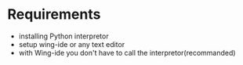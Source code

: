 # Requirements
 - installing Python interpretor
 - setup wing-ide or any text editor
 -  with Wing-ide you don't have to call the interpretor(recommanded)  
